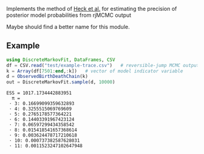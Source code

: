 Implements the method of [Heck et al.](https://link.springer.com/article/10.1007/s11222-018-9828-0) for estimating the precision of posterior model probabilities from rjMCMC output

Maybe should find a better name for this module.

## Example

```julia
using DiscreteMarkovFit, DataFrames, CSV
df = CSV.read("test/example-trace.csv")   # reversible-jump MCMC output
k = Array(df[7501:end,:k])   # vector of model indicator variable
d = ObservedBirthDeathChain(k)
out = DiscreteMarkovFit.sample(d, 10000)
```

```
ESS = 1017.1734442883951
  π =
 ⋅ 3: 0.16699099359632893
 ⋅ 4: 0.3255515069769609
 ⋅ 5: 0.2765178577364221
 ⋅ 6: 0.14403391967423124
 ⋅ 7: 0.06597299434358542
 ⋅ 8: 0.015418541657368614
 ⋅ 9: 0.003624478717210618
 ⋅ 10: 0.000737382587628031
 ⋅ 11: 0.0011523247102647948
```
